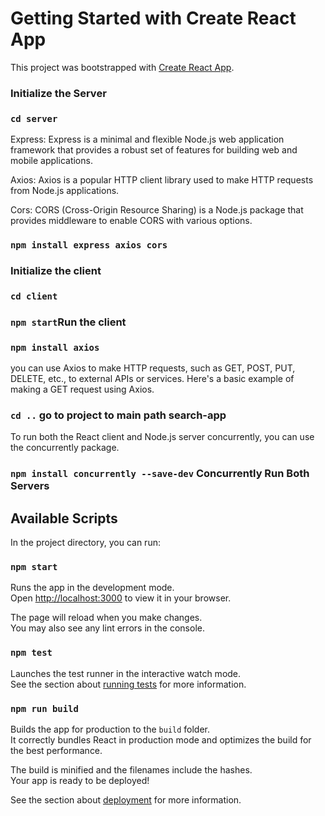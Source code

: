 # Getting Started with Create React App

This project was bootstrapped with [Create React App](https://github.com/facebook/create-react-app).
### Initialize the Server
### `cd server`
Express: Express is a minimal and flexible Node.js web application framework that provides a robust set of features for building web and mobile applications.

Axios: Axios is a popular HTTP client library used to make HTTP requests from Node.js applications.

Cors: CORS (Cross-Origin Resource Sharing) is a Node.js package that provides middleware to enable CORS with various options.
### `npm install express axios cors`


### Initialize the client

### `cd client`

### `npm start`Run the client

### `npm install axios`
you can use Axios to make HTTP requests, such as GET, POST, PUT, DELETE, etc., to external APIs or services. Here's a basic example of making a GET request using Axios.
 
### `cd ..` go to project to main path search-app

To run both the React client and Node.js server concurrently, you can use the concurrently package.
### `npm install concurrently --save-dev` Concurrently Run Both Servers



## Available Scripts

In the project directory, you can run:

### `npm start`

Runs the app in the development mode.\
Open [http://localhost:3000](http://localhost:3000) to view it in your browser.

The page will reload when you make changes.\
You may also see any lint errors in the console.

### `npm test`

Launches the test runner in the interactive watch mode.\
See the section about [running tests](https://facebook.github.io/create-react-app/docs/running-tests) for more information.

### `npm run build`

Builds the app for production to the `build` folder.\
It correctly bundles React in production mode and optimizes the build for the best performance.

The build is minified and the filenames include the hashes.\
Your app is ready to be deployed!

See the section about [deployment](https://facebook.github.io/create-react-app/docs/deployment) for more information.



